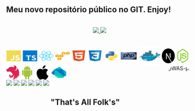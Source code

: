 ## Meu novo repositório público no GIT. Enjoy!
<br>
<div align="center">
  <a href="https://github.com/iwasrep">
  <img height="160em" src="https://github-readme-stats.vercel.app/api?username=iwasrep&show_icons=true&theme=great-gatsby&include_all_commits=true&count_private=true"/>
  <img height="160em" src="https://github-readme-stats.vercel.app/api/top-langs/?username=iwasrep&layout=compact&langs_count=7&theme=great-gatsby"/>
  </a>
</div>
<div style="display: inline_block"><br><br>
  <img align="center" alt="iWAS-Js" height="30" width="40" src="https://raw.githubusercontent.com/devicons/devicon/master/icons/javascript/javascript-plain.svg">
  <img align="center" alt="iWAS-Ts" height="30" width="40" src="https://raw.githubusercontent.com/devicons/devicon/master/icons/typescript/typescript-plain.svg">
  <img align="center" alt="iWAS-React" height="30" width="40" src="https://raw.githubusercontent.com/devicons/devicon/master/icons/react/react-original.svg">
    <img align="center" alt="iWAS-AWS" height="30" width="40" src="https://raw.githubusercontent.com/devicons/devicon/master/icons/amazonwebservices/amazonwebservices-original.svg">
  <img align="center" alt="iWAS-HTML" height="30" width="40" src="https://raw.githubusercontent.com/devicons/devicon/master/icons/html5/html5-original.svg">
  <img align="center" alt="iWAS-CSS" height="30" width="40" src="https://raw.githubusercontent.com/devicons/devicon/master/icons/css3/css3-original.svg">
  <img align="center" alt="iWAS-Python" height="30" width="40" src="https://raw.githubusercontent.com/devicons/devicon/master/icons/python/python-original.svg">
  <img align="center" alt="iWAS-PHP" height="40" width="45" src="https://raw.githubusercontent.com/devicons/devicon/master/icons/php/php-original.svg">
  <img align="center" alt="iWAS-Docker" height="50" width="60" src="https://raw.githubusercontent.com/devicons/devicon/master/icons/docker/docker-original.svg">
  <img align="center" alt="iWAS-nextjs" height="40" width="35" src="https://raw.githubusercontent.com/devicons/devicon/master/icons/nextjs/nextjs-original.svg">
  <img align="center" alt="iWAS-nodejs" height="40" width="35" src="https://raw.githubusercontent.com/devicons/devicon/master/icons/nodejs/nodejs-original.svg">
  <img align="center" alt="iWAS-nestjs" height="40" width="35" src="https://raw.githubusercontent.com/devicons/devicon/master/icons/nestjs/nestjs-plain.svg">
  <img align="center" alt="iWAS-android" height="40" width="35" src="https://raw.githubusercontent.com/devicons/devicon/master/icons/android/android-plain.svg">
  <img align="center" alt="iWAS-Apple" height="40" width="40" src="https://raw.githubusercontent.com/devicons/devicon/master/icons/apple/apple-original.svg">
  <img align="center" alt="iWAS-Dart" height="30" width="40" src="https://raw.githubusercontent.com/devicons/devicon/master/icons/dart/dart-original.svg">
  <img align="right" alt="iWAS-pic" height="130" style="border-radius:50px;" src="https://avatars.githubusercontent.com/u/75737096?s=400&u=aea6c9cb22bac3cdd1595597feea287996d16dca&v=4">
</div>

<div> 
  <a href="https://www.youtube.com/channel/UCloXzL4Rgjr7r_qHrH4pFzA" target="_blank"><img src="https://img.shields.io/badge/YouTube-FF0000?style=for-the-badge&logo=youtube&logoColor=white" /></a>
  <a href="https://instagram.com/diogolinsdrack" target="_blank"><img src="https://img.shields.io/badge/-Instagram-%23E4405F?style=for-the-badge&logo=instagram&logoColor=white" /></a>
 	<a href="https://twitter.com/diogolins018" target="_blank"><img src="https://img.shields.io/badge/Twitter-1DA1F2?style=for-the-badge&logo=twitter&logoColor=white" /></a>
 <a href="https://api.whatsapp.com/send?phone=5518996475908&text=Olá! Te achei no GitHub e queria entrar em contato" target="_blank"><img src="https://img.shields.io/badge/WhatsApp-25D366?style=for-the-badge&logo=whatsapp&logoColor=white" /></a> 
  <a href="mailto:iwas.diogo@gmail.com"><img src="https://img.shields.io/badge/-Gmail-%23333?style=for-the-badge&logo=gmail&logoColor=white" /></a>
  <a href="https://www.linkedin.com/in/dolwebdesign/" target="_blank"><img src="https://img.shields.io/badge/-LinkedIn-%230077B5?style=for-the-badge&logo=linkedin&logoColor=white" /></a>
</div>
<h2 align="center">"That's All Folk's"</h2>
